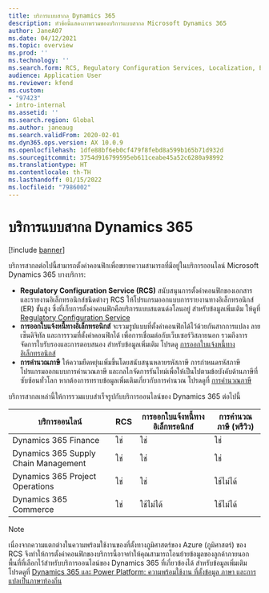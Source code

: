```yaml
---
title: บริการแบบสากล Dynamics 365
description: หัวข้อนี้แสดงภาพรวมของบริการแบบสากล Microsoft Dynamics 365
author: JaneA07
ms.date: 04/12/2021
ms.topic: overview
ms.prod: ''
ms.technology: ''
ms.search.form: RCS, Regulatory Configuration Services, Localization, Electronic invoicing, Tax calculation
audience: Application User
ms.reviewer: kfend
ms.custom:
- "97423"
- intro-internal
ms.assetid: ''
ms.search.region: Global
ms.author: janeaug
ms.search.validFrom: 2020-02-01
ms.dyn365.ops.version: AX 10.0.9
ms.openlocfilehash: 1dfe88bf6eb0cf479f8febd8a599b165b71d932d
ms.sourcegitcommit: 3754d916799595eb611ceabe45a52c6280a98992
ms.translationtype: HT
ms.contentlocale: th-TH
ms.lasthandoff: 01/15/2022
ms.locfileid: "7986002"
---
```

# <a name="dynamics-365-globalization-services"></a>บริการแบบสากล Dynamics 365

[!include [banner](../includes/banner.md)]

บริการสากลต่อไปนี้สามารถตั้งค่าคอนฟิกเพื่อขยายความสามารถที่มีอยู่ในบริการออนไลน์ Microsoft Dynamics 365 บางบริการ:

- **Regulatory Configuration Service (RCS)** สนับสนุนการตั้งค่าคอนฟิกของเอกสารและรายงานอิเล็กทรอนิกส์ชนิดต่างๆ RCS ให้โปรแกรมออกแบบการรายงานทางอิเล็กทรอนิกส์ (ER) ขั้นสูง ซึ่งที่เก็บการตั้งค่าคอนฟิกคือบริการแบบสแตนด์อโลนอยู่ สำหรับข้อมูลเพิ่มเติม ให้ดูที่ [Regulatory Configuration Service](rcs-overview.md)
- **การออกใบแจ้งหนี้ทางอิเล็กทรอนิกส์** จะรวมรูปแบบที่ตั้งค่าคอนฟิกได้ไว้ด้วยกันสากการแปลง ลายเซ็นดิจิทัล และการรวมที่ตั้งค่าคอนฟิกได้ เพื่อการเชื่อมต่อกับเว็บเซอร์วิสภายนอก รวมถึงการจัดการใบรับรองและการตอบสนอง สำหรับข้อมูลเพิ่มเติม โปรดดู [การออกใบแจ้งหนี้ทางอิเล็กทรอนิกส์](e-invoicing-service-overview.md)
- **การคํานวณภาษี** ให้ความยืดหยุ่นเพิ่มขึ้นโดยสนับสนุนหลายรหัสภาษี การกําหนดรหัสภาษี โปรแกรมออกแบบการคํานวณภาษี และกลไกจัดการรันไทม์เพื่อให้เป็นไปตามข้อบังคับด้านภาษีที่ซับซ้อนทั่วโลก หากต้องการทราบข้อมูลเพิ่มเติมเกี่ยวกับการคำนวณ โปรดดูที่ [การคํานวณภาษี](global-tax-calcuation-service-overview.md)

บริการสากลเหล่านี้ให้การรวมแบบสำเร็จรูปกับบริการออนไลน์ของ Dynamics 365 ต่อไปนี้

| บริการออนไลน์ | RCS | การออกใบแจ้งหนี้ทางอิเล็กทรอนิกส์ | การคำนวณภาษี (พรีวิว) |
|----------------|-----|----------------------|---------------------------|
| Dynamics 365 Finance | ใช่ | ใช่ | ใช่ | 
| Dynamics 365 Supply Chain Management | ใช่ | ใช่ | ใช่ | 
| Dynamics 365 Project Operations | ใช่ | ใช่ | ใช้ไม่ได้ | 
| Dynamics 365 Commerce | ใช่ | ใช้ไม่ได้ | ใช้ไม่ได้ | 

> [!NOTE]
> เนื่องจากความแตกต่างในความพร้อมใช้งานของที่ตั้งทางภูมิศาสตร์ของ Azure (ภูมิศาสตร์) ของ RCS จึงทําให้การตั้งค่าคอนฟิกของบริการนี้อาจทําให้คุณสามารถโอนย้ายข้อมูลของลูกค้าภายนอกพื้นที่ที่เลือกไว้สำหรับบริการออนไลน์ของ Dynamics 365 ที่เกี่ยวข้องได้ สำหรับข้อมูลเพิ่มเติม โปรดดูที่ [Dynamics 365 และ Power Platform: ความพร้อมใช้งาน ที่ตั้งข้อมูล ภาษา และการแปลเป็นภาษาท้องถิ่น](https://aka.ms/rcs/D365Productavailabilityguide)